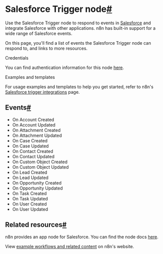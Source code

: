 [](https://github.com/n8n-io/n8n-docs/edit/main/docs/integrations/builtin/trigger-nodes/n8n-nodes-base.salesforcetrigger.md "Edit this page")

# Salesforce Trigger node[#](#salesforce-trigger-node "Permanent link")

Use the Salesforce Trigger node to respond to events in [Salesforce](https://login.salesforce.com/) and integrate Salesforce with other applications. n8n has built-in support for a wide range of Salesforce events.

On this page, you'll find a list of events the Salesforce Trigger node can respond to, and links to more resources.

Credentials

You can find authentication information for this node [here](../../credentials/salesforce/).

Examples and templates

For usage examples and templates to help you get started, refer to n8n's [Salesforce trigger integrations](https://n8n.io/integrations/salesforce-trigger/) page.

## Events[#](#events "Permanent link")

*   On Account Created
*   On Account Updated
*   On Attachment Created
*   On Attachment Updated
*   On Case Created
*   On Case Updated
*   On Contact Created
*   On Contact Updated
*   On Custom Object Created
*   On Custom Object Updated
*   On Lead Created
*   On Lead Updated
*   On Opportunity Created
*   On Opportunity Updated
*   On Task Created
*   On Task Updated
*   On User Created
*   On User Updated

## Related resources[#](#related-resources "Permanent link")

n8n provides an app node for Salesforce. You can find the node docs [here](../../app-nodes/n8n-nodes-base.salesforce/).

View [example workflows and related content](https://n8n.io/integrations/salesforce-trigger/) on n8n's website.